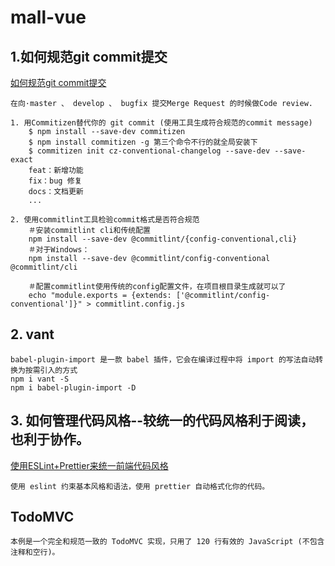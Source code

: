 # mall-vue

## 1.如何规范git commit提交
[如何规范git commit提交](https://www.cnblogs.com/jiaoshou/p/11190619.html)
```
在向·master 、 develop 、 bugfix 提交Merge Request 的时候做Code review.

1. 用Commitizen替代你的 git commit (使用工具生成符合规范的commit message)
    $ npm install --save-dev commitizen
    $ npm install commitizen -g 第三个命令不行的就全局安装下
    $ commitizen init cz-conventional-changelog --save-dev --save-exact
    feat：新增功能
    fix：bug 修复
    docs：文档更新
    ...

2. 使用commitlint工具检验commit格式是否符合规范
    ＃安装commitlint cli和传统配置
    npm install --save-dev @commitlint/{config-conventional,cli}
    ＃对于Windows：
    npm install --save-dev @commitlint/config-conventional @commitlint/cli

    ＃配置commitlint使用传统的config配置文件，在项目根目录生成就可以了 
    echo "module.exports = {extends: ['@commitlint/config-conventional']}" > commitlint.config.js
```

## 2. vant
```
babel-plugin-import 是一款 babel 插件，它会在编译过程中将 import 的写法自动转换为按需引入的方式
npm i vant -S
npm i babel-plugin-import -D
```

## 3. 如何管理代码风格--较统一的代码风格利于阅读，也利于协作。
[使用ESLint+Prettier来统一前端代码风格](https://blog.csdn.net/weixin_34023863/article/details/89688514)
```
使用 eslint 约束基本风格和语法，使用 prettier 自动格式化你的代码。
```
## TodoMVC
```
本例是一个完全和规范一致的 TodoMVC 实现，只用了 120 行有效的 JavaScript (不包含注释和空行)。
```
